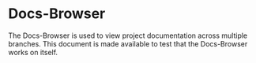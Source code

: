 # Docs-Browser

The Docs-Browser is used to view project documentation across multiple branches. This document is made available to test that the Docs-Browser works on itself.
